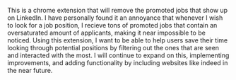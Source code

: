 This is a chrome extension that will remove the promoted jobs that show up on LinkedIn. I have personally found it an annoyance that whenever I wish to look for a job position, I recieve tons of promoted jobs that contain an oversaturated amount of applicants, making it near impossible to be noticed. Using this extension, I want to be able to help users save their time looking through potential positions by filtering out the ones that are seen and interacted with the most. I will continue to expand on this, implementing improvements, and adding functionality by including websites like indeed in the near future. 
